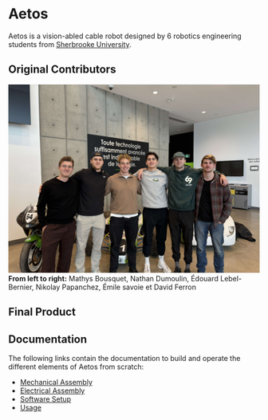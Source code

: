 # Aetos

Aetos is a vision-abled cable robot designed by 6 robotics engineering students from [Sherbrooke University](https://www.usherbrooke.ca/).

## Original Contributors

![original_contributors](./doc/images/team.jpg)
**From left to right:** Mathys Bousquet, Nathan Dumoulin, Édouard Lebel-Bernier, Nikolay Papanchez, Émile savoie et David Ferron

## Final Product

## Documentation

The following links contain the documentation to build and operate the different elements of Aetos from scratch:

- [Mechanical Assembly](doc/mecanical_assembly.md)
- [Electrical Assembly](doc/electrical_assembly.md)
- [Software Setup](doc/setup.md)
- [Usage](doc/usage.md)

